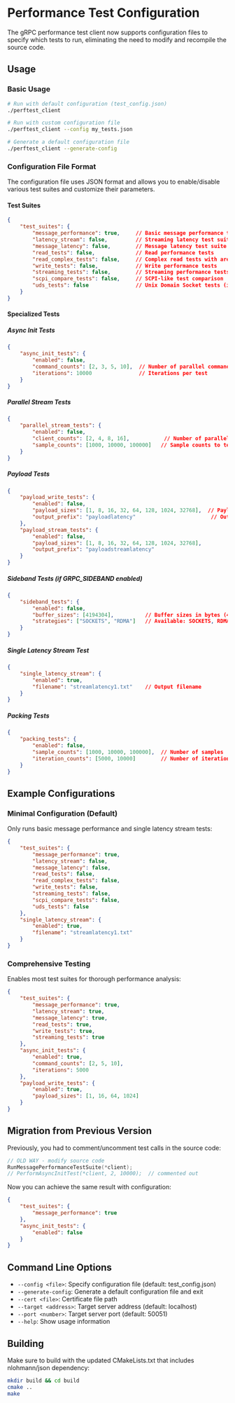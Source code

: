 # Performance Test Configuration

The gRPC performance test client now supports configuration files to specify which tests to run, eliminating the need to modify and recompile the source code.

## Usage

### Basic Usage
```bash
# Run with default configuration (test_config.json)
./perftest_client

# Run with custom configuration file
./perftest_client --config my_tests.json

# Generate a default configuration file
./perftest_client --generate-config
```

### Configuration File Format

The configuration file uses JSON format and allows you to enable/disable various test suites and customize their parameters.

#### Test Suites

```json
{
    "test_suites": {
        "message_performance": true,     // Basic message performance tests
        "latency_stream": false,         // Streaming latency test suite
        "message_latency": false,        // Message latency test suite
        "read_tests": false,             // Read performance tests
        "read_complex_tests": false,     // Complex read tests with arenas
        "write_tests": false,            // Write performance tests
        "streaming_tests": false,        // Streaming performance tests
        "scpi_compare_tests": false,     // SCPI-like test comparison
        "uds_tests": false               // Unix Domain Socket tests (if enabled)
    }
}
```

#### Specialized Tests

##### Async Init Tests
```json
{
    "async_init_tests": {
        "enabled": false,
        "command_counts": [2, 3, 5, 10],  // Number of parallel commands to test
        "iterations": 10000               // Iterations per test
    }
}
```

##### Parallel Stream Tests
```json
{
    "parallel_stream_tests": {
        "enabled": false,
        "client_counts": [2, 4, 8, 16],           // Number of parallel clients
        "sample_counts": [1000, 10000, 100000]   // Sample counts to test
    }
}
```

##### Payload Tests
```json
{
    "payload_write_tests": {
        "enabled": false,
        "payload_sizes": [1, 8, 16, 32, 64, 128, 1024, 32768],  // Payload sizes in bytes
        "output_prefix": "payloadlatency"                        // Output file prefix
    },
    "payload_stream_tests": {
        "enabled": false,
        "payload_sizes": [1, 8, 16, 32, 64, 128, 1024, 32768],
        "output_prefix": "payloadstreamlatency"
    }
}
```

##### Sideband Tests (if GRPC_SIDEBAND enabled)
```json
{
    "sideband_tests": {
        "enabled": false,
        "buffer_sizes": [4194304],          // Buffer sizes in bytes (4MB default)
        "strategies": ["SOCKETS", "RDMA"]   // Available: SOCKETS, RDMA, SOCKETS_LOW_LATENCY, RDMA_LOW_LATENCY
    }
}
```

##### Single Latency Stream Test
```json
{
    "single_latency_stream": {
        "enabled": true,
        "filename": "streamlatency1.txt"    // Output filename
    }
}
```

##### Packing Tests
```json
{
    "packing_tests": {
        "enabled": false,
        "sample_counts": [1000, 10000, 100000],  // Number of samples
        "iteration_counts": [5000, 10000]        // Number of iterations
    }
}
```

## Example Configurations

### Minimal Configuration (Default)
Only runs basic message performance and single latency stream tests:
```json
{
    "test_suites": {
        "message_performance": true,
        "latency_stream": false,
        "message_latency": false,
        "read_tests": false,
        "read_complex_tests": false,
        "write_tests": false,
        "streaming_tests": false,
        "scpi_compare_tests": false,
        "uds_tests": false
    },
    "single_latency_stream": {
        "enabled": true,
        "filename": "streamlatency1.txt"
    }
}
```

### Comprehensive Testing
Enables most test suites for thorough performance analysis:
```json
{
    "test_suites": {
        "message_performance": true,
        "latency_stream": true,
        "message_latency": true,
        "read_tests": true,
        "write_tests": true,
        "streaming_tests": true
    },
    "async_init_tests": {
        "enabled": true,
        "command_counts": [2, 5, 10],
        "iterations": 5000
    },
    "payload_write_tests": {
        "enabled": true,
        "payload_sizes": [1, 16, 64, 1024]
    }
}
```

## Migration from Previous Version

Previously, you had to comment/uncomment test calls in the source code:
```cpp
// OLD WAY - modify source code
RunMessagePerformanceTestSuite(*client);
// PerformAsyncInitTest(*client, 2, 10000);  // commented out
```

Now you can achieve the same result with configuration:
```json
{
    "test_suites": {
        "message_performance": true
    },
    "async_init_tests": {
        "enabled": false
    }
}
```

## Command Line Options

- `--config <file>`: Specify configuration file (default: test_config.json)
- `--generate-config`: Generate a default configuration file and exit
- `--cert <file>`: Certificate file path
- `--target <address>`: Target server address (default: localhost)
- `--port <number>`: Target server port (default: 50051)
- `--help`: Show usage information

## Building

Make sure to build with the updated CMakeLists.txt that includes nlohmann/json dependency:

```bash
mkdir build && cd build
cmake ..
make
```
